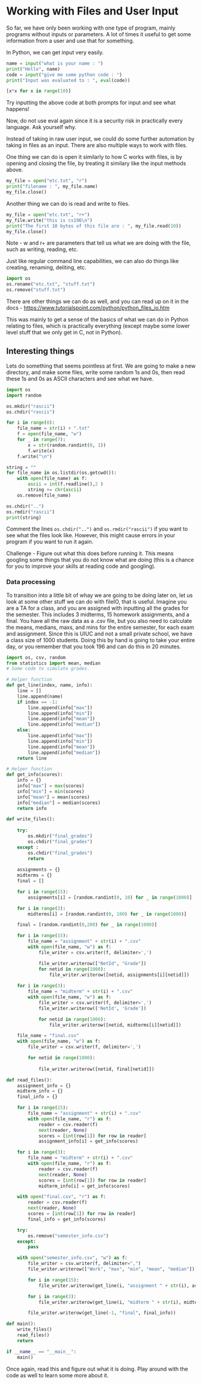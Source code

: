# Working with Files and User Input

So far, we have only been working with one type of program, mainly programs without inputs or parameters. A lot of times it useful to get some information from a user and use that for something. 

In Python, we can get input very easily. 

```python
name = input("what is your name : ")
print("Hello", name)
code = input("give me some python code : ")
print("Input was evaluated to : ", eval(code))
```

```python
[x*x for x in range(10)]
```     

Try inputting the above code at both prompts for input and see what happens!

Now, do not use eval again since it is a security risk in practically every language. Ask yourself why.

Instead of taking in raw user input, we could do some further automation by taking in files as an input. There are also multiple ways to work with files. 

One thing we can do is open it similarly to how C works with files, is by opening and closing the file, by treating it similary like the input methods above. 

```python
my_file = open("etc.txt", "r")
print("filename : ", my_file.name)
my_file.close()
```

Another thing we can do is read and write to files.

```python
my_file = open("etc.txt", "r+")
my_file.write("this is cs196\n")
print("The first 10 bytes of this file are : ", my_file.read(10))
my_file.close()
```
Note - w and r+ are parameters that tell us what we are doing with the file, such as writing, reading, etc.

Just like regular command line capabilities, we can also do things like creating, renaming, deliting, etc. 

```python
import os
os.rename("etc.txt", "stuff.txt")
os.remove("stuff.txt")
```

There are other things we can do as well, and you can read up on it in the docs - https://www.tutorialspoint.com/python/python_files_io.htm

This was mainly to get a sense of the basics of what we can do in Python relating to files, which is practically everything (except maybe some lower level stuff that we only get in C, not in Python).

## Interesting things

Lets do something that seems pointless at first. We are going to make a new directory, and make some files, write some random 1s and 0s, then read these 1s and 0s as ASCII characters and see what we have. 

```python
import os
import random

os.mkdir("rascii")
os.chdir("rascii")

for i in range(8):
    file_name = str(i) + ".txt"
    f = open(file_name, "w")
    for _ in range(7):
        x = str(random.randint(0, 1))
        f.write(x)
    f.write("\n")

string = ""
for file_name in os.listdir(os.getcwd()):
    with open(file_name) as f:
        ascii = int(f.readline(),2 )
        string += chr(ascii)
    os.remove(file_name)

os.chdir("..")
os.rmdir("rascii")
print(string)
```

Comment the lines `os.chdir("..")` and `os.rmdir("rascii")` if you want to see what the files look like. However, this might cause errors in your program if you want to run it again.

Challenge - Figure out what this does before running it. This means googling some things that you do not know what are doing (this is a chance for you to improve your skills at reading code and googling). 

### Data processing

To transition into a little bit of whay we are going to be doing later on, let us look at some other stuff we can do with fileIO, that is useful. Imagine you are a TA for a class, and you are assigned with inputting all the grades for the semester. This includes 3 midterms, 15 homework assignments, and a final. You have all the raw data as a .csv file, but you also need to calculate the means, medians, maxs, and mins for the entire semester, for each exam and assignment. Since this is UIUC and not a small private school, we have a class size of 1000 students. Doing this by hand is going to take your entire day, or you remember that you took 196 and can do this in 20 minutes. 

```python
import os, csv, random
from statistics import mean, median
# Some code to simulate grades. 

# Helper function
def get_line(index, name, info):
	line = []
	line.append(name)
	if index == -1:
		line.append(info["max"])
		line.append(info["min"])
		line.append(info["mean"])
		line.append(info["median"])
	else: 
		line.append(info["max"])
		line.append(info["min"])
		line.append(info["mean"])
		line.append(info["median"])
	return line

# Helper function
def get_info(scores):
	info = {}
	info["max"] = max(scores)
	info["min"] = min(scores)
	info["mean"] = mean(scores)
	info["median"] = median(scores)
	return info

def write_files():
	
	try:
		os.mkdir("final_grades")
		os.chdir("final_grades")
	except :
		os.chdir("final_grades")
		return
	
	assignments = {}
	midterms = {}
	final = []

	for i in range(15):
		assignments[i] = [random.randint(0, 10) for _ in range(1000)]

	for i in range(3):
		midterms[i] = [random.randint(0, 100) for _ in range(1000)]

	final = [random.randint(0,200) for _ in range(1000)]

	for i in range(15):
		file_name = "assignment" + str(i) + ".csv"
		with open(file_name, "w") as f:
			file_writer = csv.writer(f, delimiter=',')

			file_writer.writerow(["NetId", "Grade"])
			for netid in range(1000):
				file_writer.writerow([netid, assignments[i][netid]])
	
	for i in range(3):
		file_name = "midterm" + str(i) + ".csv"
		with open(file_name, "w") as f:	
			file_writer = csv.writer(f, delimiter=',')
			file_writer.writerow(['NetId', 'Grade'])

			for netid in range(1000):
				file_writer.writerow([netid, midterms[i][netid]])

	file_name = "final.csv"
	with open(file_name, "w") as f:
		file_writer = csv.writer(f, delimiter=',')

		for netid in range(1000):
			
			file_writer.writerow([netid, final[netid]])

def read_files():
	assignment_info = {}
	midterm_info = {}
	final_info = {}

	for i in range(15):
		file_name = "assignment" + str(i) + ".csv"
		with open(file_name, "r") as f:
			reader = csv.reader(f)
			next(reader, None)
			scores = [int(row[1]) for row in reader]
			assignment_info[i] = get_info(scores)

	for i in range(3):
		file_name = "midterm" + str(i) + ".csv"
		with open(file_name, "r") as f:
			reader = csv.reader(f)
			next(reader, None)
			scores = [int(row[1]) for row in reader]
			midterm_info[i] = get_info(scores)

	with open("final.csv", "r") as f:
		reader = csv.reader(f)
		next(reader, None)
		scores = [int(row[1]) for row in reader]
		final_info = get_info(scores)

	try:
		os.remove("semester_info.csv")
	except:
		pass

	with open("semester_info.csv", "w") as f:
		file_writer = csv.writer(f, delimiter=",")
		file_writer.writerow(["Work", "max", "min", "mean", "median"])

		for i in range(15):
			file_writer.writerow(get_line(i, "assignment " + str(i), assignment_info[i]))

		for i in range(3):
			file_writer.writerow(get_line(i, "midterm " + str(i), midterm_info[i]))

		file_writer.writerow(get_line(-1, "final", final_info))

def main():
	write_files()
	read_files()
	return 

if __name__ == "__main__":
	main()
```

Once again, read this and figure out what it is doing. Play around with the code as well to learn some more about it.